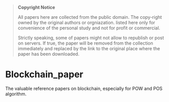 > **Copyright Notice**
> 
> All papers here are collected from the public domain. The copy-right owned by the original authors or orgniazation. listed here only for convenience of the personal study and not for profit or commercial.
> 
> Strictly speaking, some of papers might not allow to republish or post on servers. If true, the paper will be removed from the collection immediately and replaced by the link to the original place where the paper has been downloaded.  

# Blockchain_paper
The valuable reference papers on blockchain, especially for POW and POS algorithm.  

